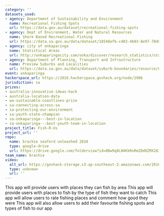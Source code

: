 ```yaml
---
category: ''
datasets_used:
- agency: Department of Sustainability and Environment
  name: Recreational Fishing Spots
  url: https://data.gov.au/dataset/recreational-fishing-spots
- agency: Dept of Environment, Water and Natural Resources
  name: Shore Based Recreational Fishing
  url: https://data.sa.gov.au/data/dataset/18548efb-c403-4b03-8e97-78d862a4c86b
- agency: city of onkaparinga
  name: Statistical Areas
  url: http://onkaparingacity.com/onka/discover/research_statistics/stats_facts/our_land.jsp
- agency: Department of Planning, Transport and Infrastructure
  name: Preview Suburbs and Localities
  url: https://data.sa.gov.au/data/dataset/suburb-boundaries/resource/8b48d75f-2c01-4b21-9173-4f2a1451f183
event: onkaparinga
hackerspace_url: https://2016.hackerspace.govhack.org/node/2986
jurisdiction: sa
prizes:
- australia-innovative-ideas-hack
- australia-location-data
- wa-sustainable-coastlines-prize
- sa-connecting-across-sa
- sa-protecting-our-environment
- sa-youth-state-champion
- sa-onkaparinga---best-in-location
- sa-onkaparinga---best-youth-team-in-location
project_title: Fish-R-Us
project_url: ''
repo:
  name: brachie seaford unleashed 2016
  type: google-drive
  url: https://drive.google.com/folderview?id=0Bw9q8LN4KkRoRmZDd0ZMX283Y2M&usp=sharing
team_name: brachie
video:
  alt_url: https://govhack-storage.s3-ap-southeast-2.amazonaws.com/2016/Onkaparinga%20-%20Brachie.mp4
  type: unknown
  url: ''
---
```


This app will provide users with places they can fish by area
This app will provide users with places to fish by the type of fish they want to catch
This app will allow users to rate fishing places and comment how good they were
This app will also allow users to add their favourite fishing spots and types of fish to our app